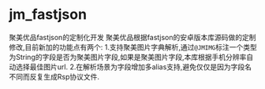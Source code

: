 # jm_fastjson
聚美优品fastjson的定制化开发
聚美优品根据fastjson的安卓版本库源码做的定制修改,目前新加的功能点有两个:
1.支持聚美图片字典解析,通过`@JMIMG`标注一个类型为String的字段是否为聚美图片字段,如果是聚美图片字段,本库根据手机分辨率自动选择最佳图片url.
2.在解析场景为字段增加多alias支持,避免仅仅是因为字段名不同而反复生成Rsp协议文件.

